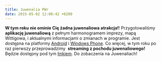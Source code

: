 ```yaml
---
title: Juwenalia PWr
date: 2015-05-02 12:08:42 +0200
---
```

 **W tym roku nie ominie Cię żadna juwenaliowa atrakcja!**!
 Przygotowaliśmy **aplikację juwenaliową** z pełnym harmonogramem imprezy, mapą Wittigowa, i aktualnymi informacjami o zmianach w programie. Jest dostępna na&nbsp;platformy [Android](https://play.google.com/store/apps/details?id=pl.asi.juwenaliapwr2015) i [Windows Phone](http://www.windowsphone.com/pl-pl/store/app/juwenalia-pwr-2015/d6ec4ee5-9360-4140-bdeb-3893c93e045a). Co więcej, w tym roku po raz pierwszy przeprowadzimy&nbsp; **streaming z pochodu juwenaliowego!** Będzie dostępny pod tym&nbsp;[linkiem](https://www.youtube.com/watch?v=_bKNZ1Z30jY). Do zobaczenia na Juwenaliach!
